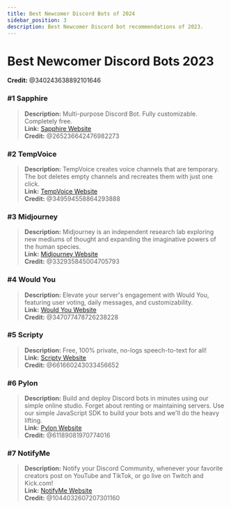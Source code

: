 ```yaml
---
title: Best Newcomer Discord Bots of 2024
sidebar_position: 3
description: Best Newcomer Discord bot recommendations of 2023.
---
```


# Best Newcomer Discord Bots 2023
**Credit:** @340243638892101646

### #1 Sapphire

> **Description:** Multi-purpose Discord Bot. Fully customizable. Completely free. <br/>
**Link:**  [Sapphire Website](https://sapph.xyz/)  <br/>
**Credit:** @265236642476982273

### #2 TempVoice

> **Description:** TempVoice creates voice channels that are temporary. The bot deletes empty channels and recreates them with just one click. <br/>
**Link:**  [TempVoice Website](https://tempvoice.xyz/)  <br/>
**Credit:** @349594558864293888

### #3 Midjourney

> **Description:** Midjourney is an independent research lab exploring new mediums of thought and expanding the imaginative powers of the human species. <br/>
**Link:**  [Midjourney Website](https://www.midjourney.com/)  <br/>
**Credit:** @332935845004705793

### #4 Would You

> **Description:** Elevate your server's engagement with Would You, featuring user voting, daily messages, and customizability. <br/>
**Link:**  [Would You Website](https://wouldyoubot.gg/)  <br/>
**Credit:** @347077478726238228

### #5 Scripty

> **Description:** Free, 100% private, no-logs speech-to-text for all! <br/>
**Link:**  [Scripty Website](https://scripty.org/)  <br/>
**Credit:** @661660243033456652

### #6 Pylon

> **Description:** Build and deploy Discord bots in minutes using our simple online studio. Forget about renting or maintaining servers. Use our simple JavaScript SDK to build your bots and we'll do the heavy lifting. <br/>
**Link:**  [Pylon Website](https://pylon.bot/)  <br/>
**Credit:** @61189081970774016
 
### #7 NotifyMe

> **Description:** Notify your Discord Community, whenever your favorite creators post on YouTube and TikTok, or go live on Twitch and Kick.com! <br/>
**Link:**  [NotifyMe Website](https://notifymebot.com/)  <br/>
**Credit:** @1044032607207301160
